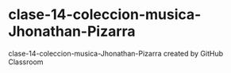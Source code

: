 # clase-14-coleccion-musica-Jhonathan-Pizarra
clase-14-coleccion-musica-Jhonathan-Pizarra created by GitHub Classroom
